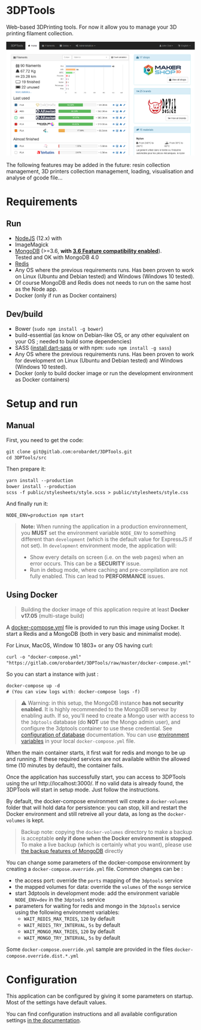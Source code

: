 # 3DPTools

Web-based 3DPrinting tools. For now it allow you to manage your 3D printing filament collection.

![3DPTools homepage](doc/en/homepage.png "3DPTools homepage")

The following features may be added in the future: resin collection management, 3D printers collection management, 
loading, visualisation and analyse of gcode file...

# Requirements

## Run

- [NodeJS](https://nodejs.org/) (12.x) with 
- ImageMagick
- [MongoDB](https://www.mongodb.com/) (>=3.6, **with [3.6 Feature compatibility enabled](https://docs.mongodb.com/manual/reference/command/setFeatureCompatibilityVersion/)**).  
  Tested and OK with MongoDB 4.0
- [Redis](http://redis.io/)
- Any OS where the previous requirements runs. Has been proven to work on Linux (Ubuntu and Debian tested) and Windows (Windows 10 tested).
- Of course MongoDB and Redis does not needs to run on the same host as the Node app.
- Docker (only if run as Docker containers)

## Dev/build

- Bower (`sudo npm install -g bower`)
- build-essential (as know on Debian-like OS, or any other equivalent on your OS ; needed to build some dependencies)
- SASS ([install dart-sass](https://sass-lang.com/install) or with npm: `sudo npm install -g sass`)
- Any OS where the previous requirements runs. Has been proven to work for development on Linux (Ubuntu and Debian tested) and Windows (Windows 10 tested).
- Docker (only to build docker image or run the development environment as Docker containers)

# Setup and run

## Manual

First, you need to get the code:

```shell
git clone git@gitlab.com:orobardet/3DPTools.git
cd 3DPTools/src
```

Then prepare it:

```shell
yarn install --production
bower install --production
scss -f public/stylesheets/style.scss > public/stylesheets/style.css
```

And finally run it:

```shell
NODE_ENV=production npm start
```
> **Note:** When running the application in a production environnement, you **MUST** set the environment variable 
> `NODE_ENV` to something different than `development` (which is the default value for ExpressJS if not set). 
> In `development` environment mode, the application will:
> - Show every details on screen (i.e. on the web pages) when an error occurs. This can be a **SECURITY** issue.
> - Run in debug mode, where caching and pre-compilation are not fully enabled. This can lead to **PERFORMANCE** issues.

## Using Docker

> Building the docker image of this application require at least **Docker v17.05** (multi-stage build)

A [docker-compose.yml](docker-compose.yml) file is provided to run this image using Docker. 
It start a Redis and a MongoDB (both in very basic and minimalist mode).

For Linux, MacOS, Window 10 1803+ or any OS having curl:

```shell
curl -o "docker-compose.yml" "https://gitlab.com/orobardet/3DPTools/raw/master/docker-compose.yml"
```

So you can start a instance with just :

```shell
docker-compose up -d
# (You can view logs with: docker-compose logs -f)
```

> ⚠ Warning: in this setup, the MongoDB instance **has not security enabled**.
> It is highly recommended to the MongoDB serveur by enabling auth. If so, you'll need to create a Mongo user with 
> access to the `3dptools` database (do **NOT** use the Mongo admin user), and configure the 3dptools container to use
> these credential. See [configuration of database](doc/en/configuration.md#database) documentation. You can use
> [environment variables](doc/en/configuration.md#environment-variables) in your local `docker-compose.yml` file.

When the main container starts, it first wait for redis and mongo to be up and running.
If these required services are not available within the allowed time (10 minutes by default), the container fails. 

Once the application has successfully start, you can access to 3DPTools using the url http://localhost:3000/. 
If no valid data is already found, the 3DPTools will start in setup mode. Just follow the instructions.

By default, the docker-compose environment will create a `docker-volumes` folder that will hold data for persistence: 
you can stop, kill and restart the Docker environment and still retreive all your data, as long as the `docker-volumes` is kept.

> Backup note: copying the `docker-volumes` directory to make a backup is acceptable 
> **only if done when the Docker environment is stopped**. To make a live backup (which is certainly what you want), 
> please use [the backup features of MongoDB](https://docs.mongodb.com/v3.2/core/backups/) directly

You can change some parameters of the docker-compose environment by creating a `docker-compose.override.yml` file. 
Common changes can be :
- the access port: override the `ports` mapping of the `3dptools` service
- the mapped volumes for data: override the `volumes` of the `mongo` service
- start 3dptools in development mode: add the environment variable `NODE_ENV=dev` in the `3dptools` service
- parameters for waiting for redis and mongo in the `3dptools` service using the following environment variables:
  - `WAIT_REDIS_MAX_TRIES`, `120` by default
  - `WAIT_REDIS_TRY_INTERVAL`, `5s` by default
  - `WAIT_MONGO_MAX_TRIES`, `120` by default
  - `WAIT_MONGO_TRY_INTERVAL`, `5s` by default

Some `docker-compose.override.yml` sample are provided in the files `docker-compose.override.dist.*.yml`

# Configuration

This application can be configured by giving it some parameters on startup. Most of the settings have default values. 

You can find configuration instructions and all available configuration settings [in the documentation](doc/en/configuration.md).

